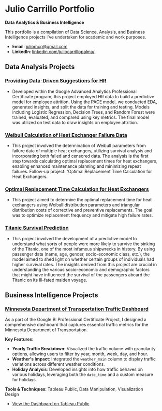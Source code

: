 # Julio Carrillo Portfolio

**Data Analytics & Business Intelligence**

This portfolio is a compilation of Data Science, Analysis, and Business Intelligence projects I've undertaken for academic and work purposes.

- **Email**: [juliomcp@gmail.com](mailto:juliomcp@gmail.com)
- **LinkedIn**: [linkedin.com/juliocarrillopalma/](https://www.linkedin.com/in/juliocarrillopalma/)

## Data Analysis Projects

### [Providing Data-Driven Suggestions for HR](./MyFolder/HR%20project.ipynb)
- Developed within the Google Advanced Analytics Professional Certificate program, this project employed HR data to build a predictive model for employee attrition. Using the PACE model, we conducted EDA, generated insights, and split the data for training and testing. Models including Logistic Regression, Decision Trees, and Random Forest were trained, evaluated, and compared using key metrics. The final model was utilized on test data to draw insights on employee attrition.


### [Weibull Calculation of Heat Exchanger Failure Data](./MyFolder/Weibull%20calculation.ipynb)
- This project involved the determination of Weibull parameters from failure data of multiple heat exchangers, utilizing survival analysis and incorporating both failed and censored data. The analysis is the first step towards calculating optimal replacement times for heat exchangers, enabling enhanced maintenance planning and minimizing repeat failures. Follow-up project: 'Optimal Replacement Time Calculation for Heat Exchangers.


### [Optimal Replacement Time Calculation for Heat Exchangers](./MyFolder/optimal%20repla%20time%20heat%20exch.ipynb)
- This project aimed to determine the optimal replacement time for heat exchangers using Weibull distribution parameters and triangular distribution costs of corrective and preventive replacements. The goal was to optimize replacement frequency and mitigate high failure rates.

### [Titanic Survival Prediction](./MyFolder/titanic_survival_prediction.ipynb)
- This project involved the development of a predictive model to understand what sorts of people were more likely to survive the sinking of the Titanic, one of the most infamous shipwrecks in history. By using passenger data (name, age, gender, socio-economic class, etc.), the model aimed to shed light on whether certain groups of individuals had higher survival rates. The insights derived from this project are crucial in understanding the various socio-economic and demographic factors that might have influenced the survival of the passengers aboard the Titanic on its ill-fated maiden voyage.

## Business Intelligence Projects

### [Minnesota Department of Transportation Traffic Dashboard](https://public.tableau.com/app/profile/julio.carrillo/viz/Minneapolistrafficvolume/Story1)
As a part of the Google BI Professional Certificate Project, I designed a comprehensive dashboard that captures essential traffic metrics for the Minnesota Department of Transportation.

**Key Features**:
- **Yearly Traffic Breakdown**: Visualized the traffic volume with granularity options, allowing users to filter by year, month, week, day, and hour.
- **Weather's Impact**: Integrated the `weather_main` column to display traffic variations across different weather conditions.
- **Holiday Analysis**: Developed insights into how traffic behaves on various holidays, leveraging both the `date_time` and a custom measure for holidays.

**Tools & Techniques**: Tableau Public, Data Manipulation, Visualization Design
- [View the Dashboard on Tableau Public](https://public.tableau.com/app/profile/julio.carrillo/viz/Minneapolistrafficvolume/Story1)
